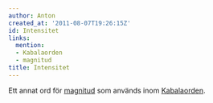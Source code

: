 ```yaml
---
author: Anton
created_at: '2011-08-07T19:26:15Z'
id: Intensitet
links:
  mention:
  - Kabalaorden
  - magnitud
title: Intensitet
---
```


Ett annat ord för [magnitud] som används inom [Kabalaorden].

  [magnitud]: magnitud
  [Kabalaorden]: Kabalaorden
